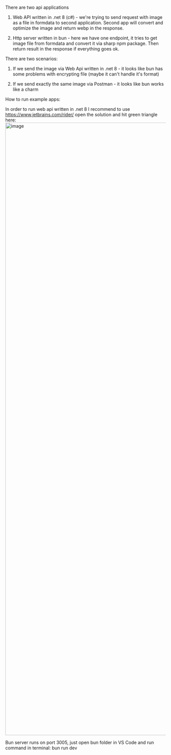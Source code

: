 There are two api applications

1) Web API written in .net 8 (c#) - we're trying to send request with image as a file in formdata to second application. Second app will convert and optimize the image and return webp in the response.

2) Http server written in bun - here we have one endpoint, it tries to get image file from formdata and convert it via sharp npm package. Then return result in the response if everything goes ok.

There are two scenarios:

1) If we send the image via Web Api written in .net 8 - it looks like bun has some problems with encrypting file (maybe it can't handle it's format)

2) If we send exactly the same image via Postman - it looks like bun works like a charm

How to run example apps:

In order to run web api written in .net 8 I recommend to use https://www.jetbrains.com/rider/ open the solution and hit green triangle here:
<img width="1920" alt="image" src="https://github.com/tomaszzmudzinski/bun-net-upload/assets/4519335/91f66906-c99e-4789-a572-c027b665fecc">

Bun server runs on port 3005, just open bun folder in VS Code and run command in terminal: bun run dev
